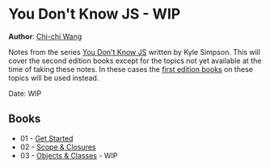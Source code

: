 # You Don't Know JS - WIP
**Author**: [Chi-chi Wang](https://github.com/chichiwang)

Notes from the series [You Don't Know JS](https://github.com/getify/You-Dont-Know-JS) written by Kyle Simpson. This will cover the second edition books except for the topics not yet available at the time of taking these notes. In these cases the [first edition books](https://github.com/getify/You-Dont-Know-JS/blob/1st-ed/README.md) on these topics will be used instead.

Date: WIP

## Books
* 01 - [Get Started](./01-get-started)
* 02 - [Scope & Closures](./02-scope-and-closures)
* 03 - [Objects & Classes](./03-objects-and-classes) - WIP
